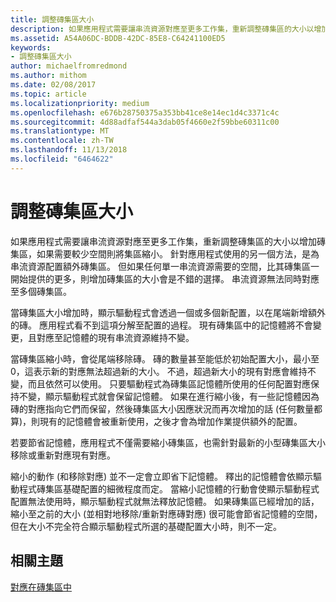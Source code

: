 ```yaml
---
title: 調整磚集區大小
description: 如果應用程式需要讓串流資源對應至更多工作集，重新調整磚集區的大小以增加磚集區，如果需要較少空間則將集區縮小。
ms.assetid: A54A06DC-BDDB-42DC-85E8-C64241100ED5
keywords:
- 調整磚集區大小
author: michaelfromredmond
ms.author: mithom
ms.date: 02/08/2017
ms.topic: article
ms.localizationpriority: medium
ms.openlocfilehash: e676b28750375a353bb41ce8e14ec1d4c3371c4c
ms.sourcegitcommit: 4d88adfaf544a3dab05f4660e2f59bbe60311c00
ms.translationtype: MT
ms.contentlocale: zh-TW
ms.lasthandoff: 11/13/2018
ms.locfileid: "6464622"
---
```

# <a name="tile-pool-resizing"></a>調整磚集區大小


如果應用程式需要讓串流資源對應至更多工作集，重新調整磚集區的大小以增加磚集區，如果需要較少空間則將集區縮小。 針對應用程式使用的另一個方法，是為串流資源配置額外磚集區。 但如果任何單一串流資源需要的空間，比其磚集區一開始提供的更多，則增加磚集區的大小會是不錯的選擇。 串流資源無法同時對應至多個磚集區。

當磚集區大小增加時，顯示驅動程式會透過一個或多個新配置，以在尾端新增額外的磚。 應用程式看不到這項分解至配置的過程。 現有磚集區中的記憶體將不會變更，且對應至記憶體的現有串流資源維持不變。

當磚集區縮小時，會從尾端移除磚。 磚的數量甚至能低於初始配置大小，最小至 0，這表示新的對應無法超過新的大小。 不過，超過新大小的現有對應會維持不變，而且依然可以使用。 只要驅動程式為磚集區記憶體所使用的任何配置對應保持不變，顯示驅動程式就會保留記憶體。 如果在進行縮小後，有一些記憶體因為磚的對應指向它們而保留，然後磚集區大小因應狀況而再次增加的話 (任何數量都算)，則現有的記憶體會被重新使用，之後才會為增加作業提供額外的配置。

若要節省記憶體，應用程式不僅需要縮小磚集區，也需針對最新的小型磚集區大小移除或重新對應現有對應。

縮小的動作 (和移除對應) 並不一定會立即省下記憶體。 釋出的記憶體會依顯示驅動程式磚集區基礎配置的細微程度而定。 當縮小記憶體的行動會使顯示驅動程式配置無法使用時，顯示驅動程式就無法釋放記憶體。 如果磚集區已經增加的話，縮小至之前的大小 (並相對地移除/重新對應磚對應) 很可能會節省記憶體的空間，但在大小不完全符合顯示驅動程式所選的基礎配置大小時，則不一定。

## <a name="span-idrelated-topicsspanrelated-topics"></a><span id="related-topics"></span>相關主題


[對應在磚集區中](mappings-are-into-a-tile-pool.md)

 

 





